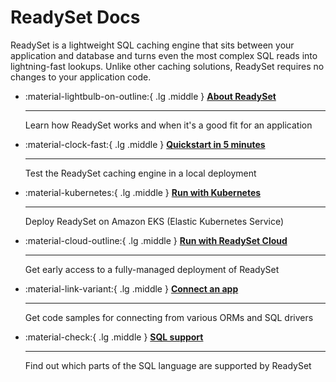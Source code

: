 # ReadySet Docs

ReadySet is a lightweight SQL caching engine that sits between your application and database and turns even the most complex SQL reads into lightning-fast lookups. Unlike other caching solutions, ReadySet requires no changes to your application code.

<div class="grid cards" markdown>

-   :material-lightbulb-on-outline:{ .lg .middle } [__About ReadySet__](guides/intro.md)

    ---

    Learn how ReadySet works and when it's a good fit for an application

-   :material-clock-fast:{ .lg .middle } [__Quickstart in 5 minutes__](guides/quickstart.md)

    ---

    Test the ReadySet caching engine in a local deployment

-   :material-kubernetes:{ .lg .middle } [__Run with Kubernetes__](guides/deploy-readyset-kubernetes.md)

    ---

    Deploy ReadySet on Amazon EKS (Elastic Kubernetes Service)

-   :material-cloud-outline:{ .lg .middle } [__Run with ReadySet Cloud__](guides/deploy-readyset-cloud.md)

    ---

    Get early access to a fully-managed deployment of ReadySet

-   :material-link-variant:{ .lg .middle } [__Connect an app__](guides/connect-an-app.md)

    ---

    Get code samples for connecting from various ORMs and SQL drivers

-   :material-check:{ .lg .middle } [__SQL support__](reference/sql-support.md)

    ---

    Find out which parts of the SQL language are supported by ReadySet
</div>
